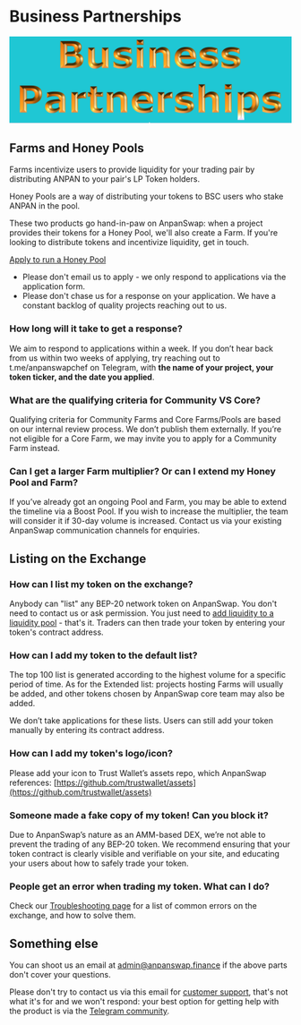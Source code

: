 # Business Partnerships

![](img-contact1-2021-10-10-16-04-51.png)

## Farms and Honey Pools

Farms incentivize users to provide liquidity for your trading pair by distributing ANPAN to your pair's LP Token holders.

Honey Pools are a way of distributing your tokens to BSC users who stake ANPAN in the pool.

These two products go hand-in-paw on AnpanSwap: when a project provides their tokens for a Honey Pool, we'll also create a Farm. If you're looking to distribute tokens and incentivize liquidity, get in touch.

[Apply to run a Honey Pool](https://docs.google.com/forms/d/e/1FAIpQLSdJ1S3fO63VYwyQUoJJ4b3m_0XSX6Wi--oHeV6CjZ1XxWCXEw/viewform)

* Please don't email us to apply - we only respond to applications via the application form.
* Please don't chase us for a response on your application. We have a constant backlog of quality projects reaching out to us.

### How long will it take to get a response?

We aim to respond to applications within a week. If you don’t hear back from us within two weeks of applying, try reaching out to t.me/anpanswapchef on Telegram, with **the name of your project, your token ticker, and the date you applied**.

### What are the qualifying criteria for Community VS Core?

Qualifying criteria for Community Farms and Core Farms/Pools are based on our internal review process. We don’t publish them externally. If you’re not eligible for a Core Farm, we may invite you to apply for a Community Farm instead.

### Can I get a larger Farm multiplier? Or can I extend my Honey Pool and Farm?

If you’ve already got an ongoing Pool and Farm, you may be able to extend the timeline via a Boost Pool. If you wish to increase the multiplier, the team will consider it if 30-day volume is increased. Contact us via your existing AnpanSwap communication channels for enquiries.

## Listing on the Exchange <a id="exchange"></a>

### How can I list my token on the exchange?

Anybody can "list" any BEP-20 network token on AnpanSwap. You don't need to contact us or ask permission. You just need to [add liquidity to a liquidity pool](https://docs.anpanswap.finance/products/anpanswap-exchange/anpanswap-pools) - that's it. Traders can then trade your token by entering your token's contract address.

### How can I add my token to the default list?

The top 100 list is generated according to the highest volume for a specific period of time. As for the Extended list: projects hosting Farms will usually be added, and other tokens chosen by AnpanSwap core team may also be added.

We don’t take applications for these lists. Users can still add your token manually by entering its contract address.

### How can I add my token's logo/icon?

Please add your icon to Trust Wallet’s assets repo, which AnpanSwap references: [https://github.com/trustwallet/assets](https://github.com/trustwallet/assets)

### Someone made a fake copy of my token! Can you block it?

Due to AnpanSwap’s nature as an AMM-based DEX, we’re not able to prevent the trading of any BEP-20 token. We recommend ensuring that your token contract is clearly visible and verifiable on your site, and educating your users about how to safely trade your token.

### People get an error when trading my token. What can I do?

Check our [Troubleshooting page](https://docs.anpanswap.finance/help/troubleshooting) for a list of common errors on the exchange, and how to solve them.

## Something else

You can shoot us an email at admin@anpanswap.finance if the above parts don't cover your questions.

Please don't try to contact us via this email for [customer support](https://docs.anpanswap.finance/contact-us/customer-support), that's not what it's for and we won't respond: your best option for getting help with the product is via the [Telegram community](https://docs.anpanswap.finance/contact-us/telegram).